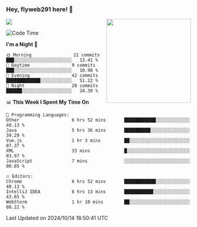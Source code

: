 ### Hey, flyweb291 here! 👋

![](https://metrics.lecoq.io/cherry291?template=classic&config.timezone=Asia%2FShanghai)
<img align='right' src="https://media.giphy.com/media/M9gbBd9nbDrOTu1Mqx/giphy.gif" width="230">
<!-- ![](https://github-readme-stats-ouuan.vercel.app/api?username=flyweb291&theme=dark&show_icons=true) -->

<!--START_SECTION:waka-->
![Code Time](http://img.shields.io/badge/Code%20Time-420%20hrs%2040%20mins-blue)

**I'm a Night 🦉** 

```text
🌞 Morning                11 commits          ███░░░░░░░░░░░░░░░░░░░░░░   13.41 % 
🌆 Daytime                9 commits           ███░░░░░░░░░░░░░░░░░░░░░░   10.98 % 
🌃 Evening                42 commits          █████████████░░░░░░░░░░░░   51.22 % 
🌙 Night                  20 commits          ██████░░░░░░░░░░░░░░░░░░░   24.39 % 
```


📊 **This Week I Spent My Time On** 

```text
💬 Programming Languages: 
Other                    6 hrs 52 mins       ████████████░░░░░░░░░░░░░   48.13 % 
Java                     5 hrs 36 mins       ██████████░░░░░░░░░░░░░░░   39.29 % 
Vue.js                   1 hr 3 mins         ██░░░░░░░░░░░░░░░░░░░░░░░   07.37 % 
XML                      33 mins             █░░░░░░░░░░░░░░░░░░░░░░░░   03.97 % 
JavaScript               7 mins              ░░░░░░░░░░░░░░░░░░░░░░░░░   00.85 % 

🔥 Editors: 
Chrome                   6 hrs 52 mins       ████████████░░░░░░░░░░░░░   48.13 % 
IntelliJ IDEA            6 hrs 13 mins       ███████████░░░░░░░░░░░░░░   43.65 % 
WebStorm                 1 hr 10 mins        ██░░░░░░░░░░░░░░░░░░░░░░░   08.22 % 
```


 Last Updated on 2024/10/14 18:50:41 UTC
<!--END_SECTION:waka-->

<!--
**flyweb291/数字游牧人** is a ✨ _special_ ✨ repository because its `README.md` (this file) appears on your GitHub profile.

Here are some ideas to get you started:

- 🔭 I’m currently working on ...
- 🌱 I’m currently learning ...
- 👯 I’m looking to collaborate on ...
- 🤔 I’m looking for help with ...
- 💬 Ask me about ...
- 📫 How to reach me: ...
- 😄 Pronouns: ...
- ⚡ Fun fact: ...
-->
